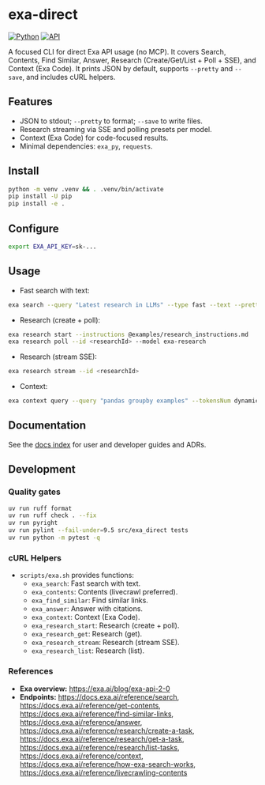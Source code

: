 # exa-direct

[![Python](https://img.shields.io/badge/python-3.14%2B-blue.svg)](https://www.python.org/)
[![API](https://img.shields.io/badge/API-Exa-blueviolet)](https://docs.exa.ai/reference/getting-started)

A focused CLI for direct Exa API usage (no MCP). It covers Search, Contents, Find Similar, Answer, Research
(Create/Get/List + Poll + SSE), and Context (Exa Code). It prints JSON by default, supports `--pretty`
and `--save`, and includes cURL helpers.

## Features

- JSON to stdout; `--pretty` to format; `--save` to write files.
- Research streaming via SSE and polling presets per model.
- Context (Exa Code) for code-focused results.
- Minimal dependencies: `exa_py`, `requests`.

## Install

```bash
python -m venv .venv && . .venv/bin/activate
pip install -U pip
pip install -e .
```

## Configure

```bash
export EXA_API_KEY=sk-...
```

## Usage

- Fast search with text:

```bash
exa search --query "Latest research in LLMs" --type fast --text --pretty
```

- Research (create + poll):

```bash
exa research start --instructions @examples/research_instructions.md   --schema @examples/research_schema.json --model exa-research-fast
exa research poll --id <researchId> --model exa-research
```

- Research (stream SSE):

```bash
exa research stream --id <researchId>
```

- Context:

```bash
exa context query --query "pandas groupby examples" --tokensNum dynamic
```

## Documentation

See the [docs index](docs/index.md) for user and developer guides and ADRs.

## Development

### Quality gates

```bash
uv run ruff format
uv run ruff check . --fix
uv run pyright
uv run pylint --fail-under=9.5 src/exa_direct tests
uv run python -m pytest -q
```

### cURL Helpers

- `scripts/exa.sh` provides functions:
  - `exa_search`: Fast search with text.
  - `exa_contents`: Contents (livecrawl preferred).
  - `exa_find_similar`: Find similar links.
  - `exa_answer`: Answer with citations.
  - `exa_context`: Context (Exa Code).
  - `exa_research_start`: Research (create + poll).
  - `exa_research_get`: Research (get).
  - `exa_research_stream`: Research (stream SSE).
  - `exa_research_list`: Research (list).

### References

- **Exa overview:** <https://exa.ai/blog/exa-api-2-0>
- **Endpoints:** <https://docs.exa.ai/reference/search>, <https://docs.exa.ai/reference/get-contents>,
  <https://docs.exa.ai/reference/find-similar-links>, <https://docs.exa.ai/reference/answer>,
  <https://docs.exa.ai/reference/research/create-a-task>, <https://docs.exa.ai/reference/research/get-a-task>,
  <https://docs.exa.ai/reference/research/list-tasks>, <https://docs.exa.ai/reference/context>,
  <https://docs.exa.ai/reference/how-exa-search-works>, <https://docs.exa.ai/reference/livecrawling-contents>
